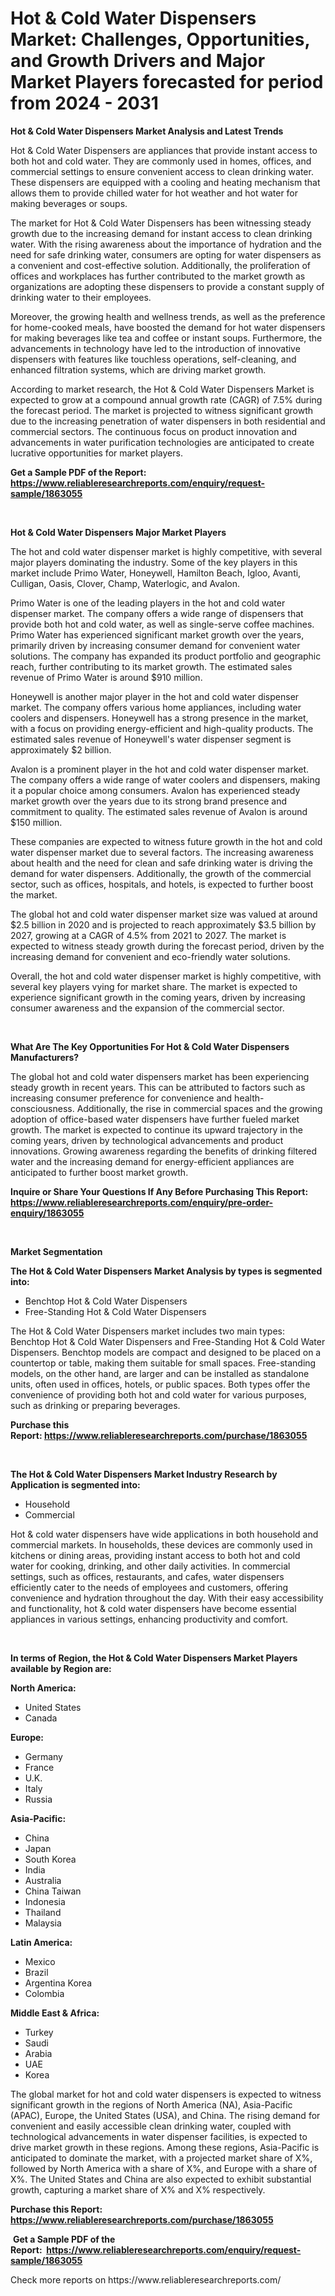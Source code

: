 <p><h1>Hot & Cold Water Dispensers Market: Challenges, Opportunities, and Growth Drivers and Major Market Players forecasted for period from 2024 - 2031</h1></p><p><strong>Hot & Cold Water Dispensers Market Analysis and Latest Trends</strong></p>
<p><p>Hot & Cold Water Dispensers are appliances that provide instant access to both hot and cold water. They are commonly used in homes, offices, and commercial settings to ensure convenient access to clean drinking water. These dispensers are equipped with a cooling and heating mechanism that allows them to provide chilled water for hot weather and hot water for making beverages or soups.</p><p>The market for Hot & Cold Water Dispensers has been witnessing steady growth due to the increasing demand for instant access to clean drinking water. With the rising awareness about the importance of hydration and the need for safe drinking water, consumers are opting for water dispensers as a convenient and cost-effective solution. Additionally, the proliferation of offices and workplaces has further contributed to the market growth as organizations are adopting these dispensers to provide a constant supply of drinking water to their employees.</p><p>Moreover, the growing health and wellness trends, as well as the preference for home-cooked meals, have boosted the demand for hot water dispensers for making beverages like tea and coffee or instant soups. Furthermore, the advancements in technology have led to the introduction of innovative dispensers with features like touchless operations, self-cleaning, and enhanced filtration systems, which are driving market growth.</p><p>According to market research, the Hot & Cold Water Dispensers Market is expected to grow at a compound annual growth rate (CAGR) of 7.5% during the forecast period. The market is projected to witness significant growth due to the increasing penetration of water dispensers in both residential and commercial sectors. The continuous focus on product innovation and advancements in water purification technologies are anticipated to create lucrative opportunities for market players.</p></p>
<p><strong>Get a Sample PDF of the Report:&nbsp; <a href="https://www.reliableresearchreports.com/enquiry/request-sample/1863055">https://www.reliableresearchreports.com/enquiry/request-sample/1863055</a></strong></p>
<p>&nbsp;</p>
<p><strong>Hot & Cold Water Dispensers Major Market Players</strong></p>
<p><p>The hot and cold water dispenser market is highly competitive, with several major players dominating the industry. Some of the key players in this market include Primo Water, Honeywell, Hamilton Beach, Igloo, Avanti, Culligan, Oasis, Clover, Champ, Waterlogic, and Avalon.</p><p>Primo Water is one of the leading players in the hot and cold water dispenser market. The company offers a wide range of dispensers that provide both hot and cold water, as well as single-serve coffee machines. Primo Water has experienced significant market growth over the years, primarily driven by increasing consumer demand for convenient water solutions. The company has expanded its product portfolio and geographic reach, further contributing to its market growth. The estimated sales revenue of Primo Water is around $910 million.</p><p>Honeywell is another major player in the hot and cold water dispenser market. The company offers various home appliances, including water coolers and dispensers. Honeywell has a strong presence in the market, with a focus on providing energy-efficient and high-quality products. The estimated sales revenue of Honeywell's water dispenser segment is approximately $2 billion.</p><p>Avalon is a prominent player in the hot and cold water dispenser market. The company offers a wide range of water coolers and dispensers, making it a popular choice among consumers. Avalon has experienced steady market growth over the years due to its strong brand presence and commitment to quality. The estimated sales revenue of Avalon is around $150 million.</p><p>These companies are expected to witness future growth in the hot and cold water dispenser market due to several factors. The increasing awareness about health and the need for clean and safe drinking water is driving the demand for water dispensers. Additionally, the growth of the commercial sector, such as offices, hospitals, and hotels, is expected to further boost the market.</p><p>The global hot and cold water dispenser market size was valued at around $2.5 billion in 2020 and is projected to reach approximately $3.5 billion by 2027, growing at a CAGR of 4.5% from 2021 to 2027. The market is expected to witness steady growth during the forecast period, driven by the increasing demand for convenient and eco-friendly water solutions.</p><p>Overall, the hot and cold water dispenser market is highly competitive, with several key players vying for market share. The market is expected to experience significant growth in the coming years, driven by increasing consumer awareness and the expansion of the commercial sector.</p></p>
<p>&nbsp;</p>
<p><strong>What Are The Key Opportunities For Hot & Cold Water Dispensers Manufacturers?</strong></p>
<p><p>The global hot and cold water dispensers market has been experiencing steady growth in recent years. This can be attributed to factors such as increasing consumer preference for convenience and health-consciousness. Additionally, the rise in commercial spaces and the growing adoption of office-based water dispensers have further fueled market growth. The market is expected to continue its upward trajectory in the coming years, driven by technological advancements and product innovations. Growing awareness regarding the benefits of drinking filtered water and the increasing demand for energy-efficient appliances are anticipated to further boost market growth.</p></p>
<p><strong>Inquire or Share Your Questions If Any Before Purchasing This Report: <a href="https://www.reliableresearchreports.com/enquiry/pre-order-enquiry/1863055">https://www.reliableresearchreports.com/enquiry/pre-order-enquiry/1863055</a></strong></p>
<p>&nbsp;</p>
<p><strong>Market Segmentation</strong></p>
<p><strong>The Hot & Cold Water Dispensers Market Analysis by types is segmented into:</strong></p>
<p><ul><li>Benchtop Hot & Cold Water Dispensers</li><li>Free-Standing Hot & Cold Water Dispensers</li></ul></p>
<p><p>The Hot & Cold Water Dispensers market includes two main types: Benchtop Hot & Cold Water Dispensers and Free-Standing Hot & Cold Water Dispensers. Benchtop models are compact and designed to be placed on a countertop or table, making them suitable for small spaces. Free-standing models, on the other hand, are larger and can be installed as standalone units, often used in offices, hotels, or public spaces. Both types offer the convenience of providing both hot and cold water for various purposes, such as drinking or preparing beverages.</p></p>
<p><strong>Purchase this Report:&nbsp;<a href="https://www.reliableresearchreports.com/purchase/1863055">https://www.reliableresearchreports.com/purchase/1863055</a></strong></p>
<p>&nbsp;</p>
<p><strong>The Hot & Cold Water Dispensers Market Industry Research by Application is segmented into:</strong></p>
<p><ul><li>Household</li><li>Commercial</li></ul></p>
<p><p>Hot & cold water dispensers have wide applications in both household and commercial markets. In households, these devices are commonly used in kitchens or dining areas, providing instant access to both hot and cold water for cooking, drinking, and other daily activities. In commercial settings, such as offices, restaurants, and cafes, water dispensers efficiently cater to the needs of employees and customers, offering convenience and hydration throughout the day. With their easy accessibility and functionality, hot & cold water dispensers have become essential appliances in various settings, enhancing productivity and comfort.</p></p>
<p>&nbsp;</p>
<p><strong>In terms of Region, the Hot & Cold Water Dispensers Market Players available by Region are:</strong></p>
<p>
    <p> <strong> North America: </strong>
        <ul>
            <li>United States</li>
            <li>Canada</li>
        </ul>
        </p> 
    <p> <strong> Europe: </strong>
        <ul>
            <li>Germany</li>
            <li>France</li>
            <li>U.K.</li>
            <li>Italy</li>
            <li>Russia</li>
        </ul>
        </p> 
    <p> <strong> Asia-Pacific: </strong>
        <ul>
            <li>China</li>
            <li>Japan</li>
            <li>South Korea</li>
            <li>India</li>
            <li>Australia</li>
            <li>China Taiwan</li>
            <li>Indonesia</li>
            <li>Thailand</li>
            <li>Malaysia</li>
        </ul>
        </p> 
    <p> <strong> Latin America: </strong>
        <ul>
            <li>Mexico</li>
            <li>Brazil</li>
            <li>Argentina Korea</li>
            <li>Colombia</li>
        </ul>
        </p> 
    <p> <strong> Middle East & Africa: </strong>
        <ul>
            <li>Turkey</li>
            <li>Saudi</li>
            <li>Arabia</li>
            <li>UAE</li>
            <li>Korea</li>
        </ul>
    </p>
    </p>
<p><p>The global market for hot and cold water dispensers is expected to witness significant growth in the regions of North America (NA), Asia-Pacific (APAC), Europe, the United States (USA), and China. The rising demand for convenient and easily accessible clean drinking water, coupled with technological advancements in water dispenser facilities, is expected to drive market growth in these regions. Among these regions, Asia-Pacific is anticipated to dominate the market, with a projected market share of X%, followed by North America with a share of X%, and Europe with a share of X%. The United States and China are also expected to exhibit substantial growth, capturing a market share of X% and X% respectively.</p></p>
<p><strong>Purchase this Report: <a href="https://www.reliableresearchreports.com/purchase/1863055">https://www.reliableresearchreports.com/purchase/1863055</a></strong></p>
<p>&nbsp;<strong>Get a Sample PDF of the Report:&nbsp;&nbsp;<a href="https://www.reliableresearchreports.com/enquiry/request-sample/1863055">https://www.reliableresearchreports.com/enquiry/request-sample/1863055</a></strong></p>
<p><strong></strong></p>
<p>Check more reports on https://www.reliableresearchreports.com/</p>